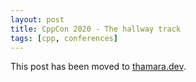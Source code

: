 ```yaml
---
layout: post
title: CppCon 2020 - The hallway track
tags: [cpp, conferences]
---
```


This post has been moved to [thamara.dev](https://thamara.dev/posts/cppcon-2020-the-halway-track/).
